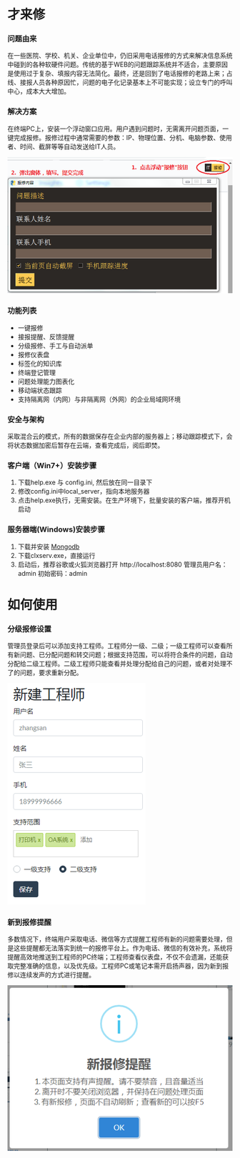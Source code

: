 # 才来修

### 问题由来
在一些医院、学校、机关、企业单位中，仍旧采用电话报修的方式来解决信息系统中碰到的各种软硬件问题。传统的基于WEB的问题跟踪系统并不适合，主要原因是使用过于复杂、填报内容无法简化。最终，还是回到了电话报修的老路上来；占线、接报人员各种原因忙，问题的电子化记录基本上不可能实现；设立专门的呼叫中心，成本大大增加。

### 解决方案
在终端PC上，安装一个浮动窗口应用。用户遇到问题时，无需离开问题页面，一键完成报修。报修过程中通常需要的参数：IP、物理位置、分机、电脑参数、使用者、时间、截屏等等自动发送给IT人员。

![client](/images/client.png?raw=true)

### 功能列表
- 一键报修
- 接报提醒、反馈提醒
- 分级报修、手工与自动派单
- 报修仪表盘
- 标签化的知识库
- 终端登记管理
- 问题处理能力图表化
- 移动端状态跟踪
- 支持隔离网（内网）与非隔离网（外网）的企业局域网环境

### 安全与架构
采取混合云的模式，所有的数据保存在企业内部的服务器上；移动跟踪模式下，会将状态数据加密后暂存在云端，查看完成后，阅后即焚。

### 客户端（Win7+）安装步骤
1. 下载help.exe 与 config.ini, 然后放在同一目录下
2. 修改config.ini中local_server，指向本地服务器
3. 点击help.exe执行，无需安装。在生产环境下，批量安装的客户端，推荐开机启动

### 服务器端(Windows)安装步骤
1. 下载并安装 [Mongodb](https://fastdl.mongodb.org/win32/mongodb-win32-x86_64-2012plus-4.2.6-signed.msi)
2. 下载clxserv.exe，直接运行
3. 启动后，推荐谷歌或火狐浏览器打开 http://localhost:8080  管理员用户名：admin 初始密码：admin


# 如何使用

### 分级报修设置
管理员登录后可以添加支持工程师。工程师分一级、二级；一级工程师可以查看所有新问题、已分配问题和转交问题；根据支持范围，可以将符合条件的问题，自动分配给二级工程师。二级工程师只能查看并处理分配给自己的问题，或者对处理不了的问题，要求重新分配。

![add IT](/images/addit.png?raw=true)

### 新到报修提醒
多数情况下，终端用户采取电话、微信等方式提醒工程师有新的问题需要处理，但是这些提醒都无法落实到统一的报修平台上。作为电话、微信的有效补充，系统将提醒高效地推送到工程师的PC终端；工程师查看仪表盘，不仅不会遗漏，还能获取完整准确的信息，以及优先级。工程师PC或笔记本需开启扬声器，因为新到报修以连续发声的方式进行提醒。

![remind](/images/remind.png?raw=true)
